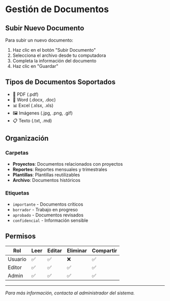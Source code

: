 # Gestión de Documentos

## Subir Nuevo Documento

Para subir un nuevo documento:

1. Haz clic en el botón "Subir Documento"
2. Selecciona el archivo desde tu computadora
3. Completa la información del documento
4. Haz clic en "Guardar"

## Tipos de Documentos Soportados

- 📄 PDF (.pdf)
- 📝 Word (.docx, .doc)
- 📊 Excel (.xlsx, .xls)
- 🖼️ Imágenes (.jpg, .png, .gif)
- 📋 Texto (.txt, .md)

## Organización

### Carpetas
- **Proyectos**: Documentos relacionados con proyectos
- **Reportes**: Reportes mensuales y trimestrales
- **Plantillas**: Plantillas reutilizables
- **Archivo**: Documentos históricos

### Etiquetas
- `importante` - Documentos críticos
- `borrador` - Trabajo en progreso
- `aprobado` - Documentos revisados
- `confidencial` - Información sensible

## Permisos

| Rol | Leer | Editar | Eliminar | Compartir |
|-----|------|--------|----------|-----------|
| Usuario | ✅ | ✅ | ❌ | ✅ |
| Editor | ✅ | ✅ | ✅ | ✅ |
| Admin | ✅ | ✅ | ✅ | ✅ |

---

*Para más información, contacta al administrador del sistema.*
